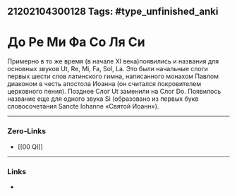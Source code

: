 21202104300128
Tags: #type_unfinished_anki 
---
# До Ре Ми Фа Со Ля Си

Примерно в то же время (в начале XI века)появились и названия для основных звуков Ut, Re, Mi, Fa, Sol, La. Это были начальные слоги первых шести слов латинского гимна, написанного монахом Павлом диаконом в честь апостола Иоанна (он считался покровителем церковного пения). Позднее Слог Ut заменили на Слог Do. Появилось название еще для одного звука Si (образовано из первых букв словосочетания Sanctе lohanne «Святой Иоанн»).

---
### Zero-Links
- [[00 QI]]
---
### Links
-